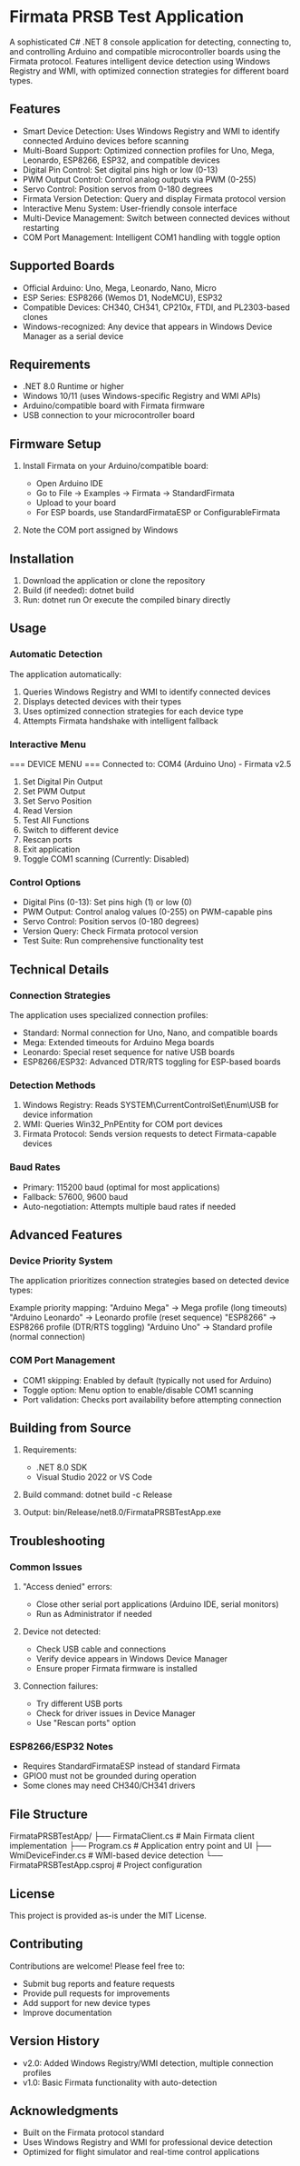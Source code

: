 # Firmata PRSB Test Application

A sophisticated C# .NET 8 console application for detecting, connecting to, and controlling Arduino and compatible microcontroller boards using the Firmata protocol. Features intelligent device detection using Windows Registry and WMI, with optimized connection strategies for different board types.

## Features

- Smart Device Detection: Uses Windows Registry and WMI to identify connected Arduino devices before scanning
- Multi-Board Support: Optimized connection profiles for Uno, Mega, Leonardo, ESP8266, ESP32, and compatible devices
- Digital Pin Control: Set digital pins high or low (0-13)
- PWM Output Control: Control analog outputs via PWM (0-255)
- Servo Control: Position servos from 0-180 degrees
- Firmata Version Detection: Query and display Firmata protocol version
- Interactive Menu System: User-friendly console interface
- Multi-Device Management: Switch between connected devices without restarting
- COM Port Management: Intelligent COM1 handling with toggle option

## Supported Boards

- Official Arduino: Uno, Mega, Leonardo, Nano, Micro
- ESP Series: ESP8266 (Wemos D1, NodeMCU), ESP32
- Compatible Devices: CH340, CH341, CP210x, FTDI, and PL2303-based clones
- Windows-recognized: Any device that appears in Windows Device Manager as a serial device

## Requirements

- .NET 8.0 Runtime or higher
- Windows 10/11 (uses Windows-specific Registry and WMI APIs)
- Arduino/compatible board with Firmata firmware
- USB connection to your microcontroller board

## Firmware Setup

1. Install Firmata on your Arduino/compatible board:
   - Open Arduino IDE
   - Go to File → Examples → Firmata → StandardFirmata
   - Upload to your board
   - For ESP boards, use StandardFirmataESP or ConfigurableFirmata

2. Note the COM port assigned by Windows

## Installation

1. Download the application or clone the repository
2. Build (if needed):
   dotnet build
3. Run:
   dotnet run
   Or execute the compiled binary directly

## Usage

### Automatic Detection

The application automatically:
1. Queries Windows Registry and WMI to identify connected devices
2. Displays detected devices with their types
3. Uses optimized connection strategies for each device type
4. Attempts Firmata handshake with intelligent fallback

### Interactive Menu

=== DEVICE MENU ===
Connected to: COM4 (Arduino Uno) - Firmata v2.5
1. Set Digital Pin Output
2. Set PWM Output
3. Set Servo Position
4. Read Version
5. Test All Functions
6. Switch to different device
7. Rescan ports
8. Exit application
9. Toggle COM1 scanning (Currently: Disabled)

### Control Options

- Digital Pins (0-13): Set pins high (1) or low (0)
- PWM Output: Control analog values (0-255) on PWM-capable pins
- Servo Control: Position servos (0-180 degrees)
- Version Query: Check Firmata protocol version
- Test Suite: Run comprehensive functionality test

## Technical Details

### Connection Strategies

The application uses specialized connection profiles:

- Standard: Normal connection for Uno, Nano, and compatible boards
- Mega: Extended timeouts for Arduino Mega boards
- Leonardo: Special reset sequence for native USB boards
- ESP8266/ESP32: Advanced DTR/RTS toggling for ESP-based boards

### Detection Methods

1. Windows Registry: Reads SYSTEM\CurrentControlSet\Enum\USB for device information
2. WMI: Queries Win32_PnPEntity for COM port devices
3. Firmata Protocol: Sends version requests to detect Firmata-capable devices

### Baud Rates

- Primary: 115200 baud (optimal for most applications)
- Fallback: 57600, 9600 baud
- Auto-negotiation: Attempts multiple baud rates if needed

## Advanced Features

### Device Priority System

The application prioritizes connection strategies based on detected device types:

Example priority mapping:
"Arduino Mega" → Mega profile (long timeouts)
"Arduino Leonardo" → Leonardo profile (reset sequence)
"ESP8266" → ESP8266 profile (DTR/RTS toggling)
"Arduino Uno" → Standard profile (normal connection)

### COM Port Management

- COM1 skipping: Enabled by default (typically not used for Arduino)
- Toggle option: Menu option to enable/disable COM1 scanning
- Port validation: Checks port availability before attempting connection

## Building from Source

1. Requirements:
   - .NET 8.0 SDK
   - Visual Studio 2022 or VS Code

2. Build command:
   dotnet build -c Release

3. Output: bin/Release/net8.0/FirmataPRSBTestApp.exe

## Troubleshooting

### Common Issues

1. "Access denied" errors:
   - Close other serial port applications (Arduino IDE, serial monitors)
   - Run as Administrator if needed

2. Device not detected:
   - Check USB cable and connections
   - Verify device appears in Windows Device Manager
   - Ensure proper Firmata firmware is installed

3. Connection failures:
   - Try different USB ports
   - Check for driver issues in Device Manager
   - Use "Rescan ports" option

### ESP8266/ESP32 Notes

- Requires StandardFirmataESP instead of standard Firmata
- GPIO0 must not be grounded during operation
- Some clones may need CH340/CH341 drivers

## File Structure

FirmataPRSBTestApp/
├── FirmataClient.cs          # Main Firmata client implementation
├── Program.cs               # Application entry point and UI
├── WmiDeviceFinder.cs       # WMI-based device detection
└── FirmataPRSBTestApp.csproj # Project configuration

## License

This project is provided as-is under the MIT License.

## Contributing

Contributions are welcome! Please feel free to:

- Submit bug reports and feature requests
- Provide pull requests for improvements
- Add support for new device types
- Improve documentation

## Version History

- v2.0: Added Windows Registry/WMI detection, multiple connection profiles
- v1.0: Basic Firmata functionality with auto-detection

## Acknowledgments

- Built on the Firmata protocol standard
- Uses Windows Registry and WMI for professional device detection
- Optimized for flight simulator and real-time control applications
